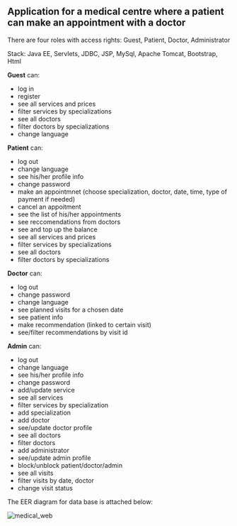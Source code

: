  ## Application for a medical centre where a patient can make an appointment with a doctor

There are four roles with access rights: Guest, Patient, Doctor, Administrator

Stack: Java EE, Servlets, JDBC, JSP, MySql, Apache Tomcat, Bootstrap, Html

**Guest** can:
- log in
- register
- see all services and prices
- filter services by specializations
- see all doctors
- filter doctors by specializations
- change language

**Patient** can:
- log out
- change language
- see his/her profile info
- change password
- make an appointmnet (choose specialization, doctor, date, time, type of payment if needed)
- cancel an appoitment
- see the list of his/her appointments
- see reccomendations from doctors
- see and top up the balance
- see all services and prices
- filter services by specializations
- see all doctors
- filter doctors by specializations

**Doctor** can:
- log out
- change password
- change language
- see planned visits for a chosen date
- see patient info
- make recommendation (linked to certain visit)
- see/filter recommendations by visit id

**Admin** can:
- log out
- change language
- see his/her profile info
- change password
- add/update service
- see all services
- filter services by specialization
- add specialization
- add doctor
- see/update doctor profile
- see all doctors
- filter doctors
- add administrator
- see/update admin profile
- block/unblock patient/doctor/admin
- see all visits
- filter visits by date, doctor
- change visit status

The EER diagram for data base is attached below:

![medical_web](https://user-images.githubusercontent.com/81095100/153303794-a2198f86-d557-48bd-bcee-a5ca21af71a4.png)


